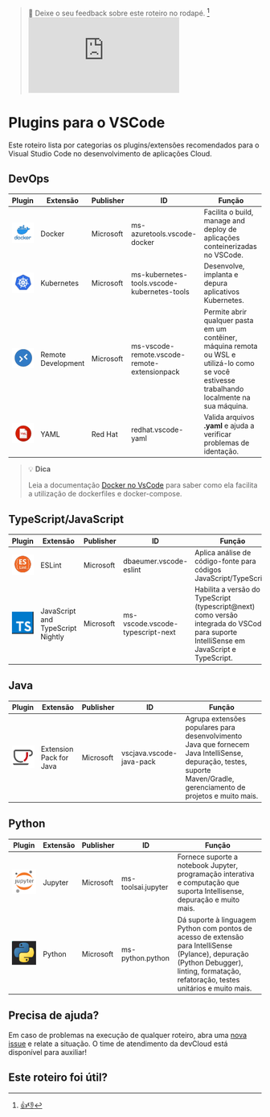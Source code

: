 > :speech_balloon: Deixe o seu feedback sobre este roteiro no rodapé. [^1] 
![](https://eni.bb.com.br/eni1/matomo.php?idsite=469&amp;rec=1&amp;url=https://fontes.intranet.bb.com.br/dev/publico/roteiros/-/blob/master/IDEs/plugins-vscode.md&amp;action_name=IDEs/plugins-vscode)

# Plugins para o VSCode
Este roteiro lista por categorias os plugins/extensões recomendados para o Visual Studio Code no desenvolvimento de aplicações Cloud.

## DevOps

Plugin| Extensão |Publisher |              ID           |                            Função                         |
------| -------- |----------|---------------------------|-----------------------------------------------------------|
![Ícone Docker](imagens/docker.png) |Docker    |Microsoft|ms-azuretools.vscode-docker|Facilita o build, manage and deploy de aplicações conteinerizadas no VSCode.|
![Ícone Kubernetes](imagens/kubernetes.png) |Kubernetes|Microsoft|ms-kubernetes-tools.vscode-kubernetes-tools|Desenvolve, implanta e depura aplicativos Kubernetes.|
![Ícone Remote Development](imagens/remotedev.png) |Remote Development|Microsoft|ms-vscode-remote.vscode-remote-extensionpack|Permite abrir qualquer pasta em um contêiner, máquina remota ou WSL e utilizá-lo como se você estivesse trabalhando localmente na sua máquina. |
![Ícone YAML](imagens/yaml.png) |YAML      |Red Hat|redhat.vscode-yaml         |Valida arquivos **.yaml** e ajuda a verificar problemas de identação.      |

> :bulb: **Dica**
> 
> Leia a documentação [Docker no VsCode](https://code.visualstudio.com/docs/azure/docker) para saber como ela facilita a utilização de dockerfiles e docker-compose.


## TypeScript/JavaScript

Plugin| Extensão |Publisher |              ID           |                            Função                         |
------| -------- |----------|---------------------------|-----------------------------------------------------------|
![Ícone Eslint](imagens/eslint.png) |ESLint     |Microsoft|dbaeumer.vscode-eslint          |Aplica análise de código-fonte para códigos JavaScript/TypeScript.|
![Ícone JavaScript and TypeScript Nightly](imagens/javascript_types.png) |JavaScript and TypeScript Nightly|Microsoft|ms-vscode.vscode-typescript-next|Habilita a versão do TypeScript (typescript@next) como versão integrada do VSCode para suporte IntelliSense em JavaScript e TypeScript.|


## Java

Plugin| Extensão |Publisher |              ID           |                            Função                         |
------| -------- |----------|---------------------------|-----------------------------------------------------------|
![Ícone Extension Pack for Java](imagens/extension-java.png)|Extension Pack for Java|Microsoft|vscjava.vscode-java-pack|Agrupa extensões populares para desenvolvimento Java que fornecem Java IntelliSense, depuração, testes, suporte Maven/Gradle, gerenciamento de projetos e muito mais.|


## Python

Plugin| Extensão |Publisher |              ID           |                            Função                         |
------| -------- |----------|---------------------------|-----------------------------------------------------------|
![Ícone Apack Jupyter](imagens/jupytern.png)|Jupyter|Microsoft|ms-toolsai.jupyter|Fornece suporte a notebook Jupyter, programação interativa e computação que suporta Intellisense, depuração e muito mais.|
![Ícone Python](imagens/python.png)|Python        |Microsoft|ms-python.python|Dá suporte à linguagem Python com pontos de acesso de extensão para IntelliSense (Pylance), depuração (Python Debugger), linting, formatação, refatoração, testes unitários e muito mais.|

## Precisa de ajuda?
Em caso de problemas na execução de qualquer roteiro, abra uma [nova issue](https://fontes.intranet.bb.com.br/dev/publico/atendimento/-/issues) e relate a situação. O time de atendimento da devCloud está disponível para auxiliar! 

## Este roteiro foi útil?
[^1]: [👍👎](http://feedback.dev.intranet.bb.com.br/?origem=roteiros&url_origem=fontes.intranet.bb.com.br/dev/publico/roteiros/-/blob/master/IDEs/plugins-vscode.md&internalidade=IDEs/plugins-vscode)
 
